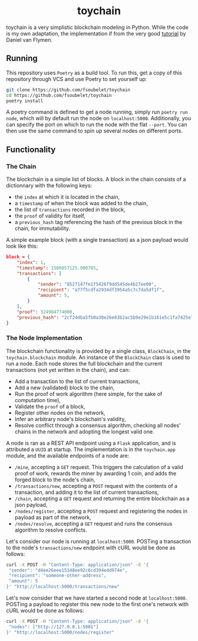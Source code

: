 <h1 align="center">
  <b>toychain</b>
</h1>

toychain is a very simplistic blockchain modeling in Python.
While the code is my own adaptation, the implementation if from the very good [tutorial][tutorial_link] by Daniel van Flymen.

## Running

This repository uses `Poetry` as a build tool.
To run this, get a copy of this repository through VCS and use Poetry to set yourself up:
```bash
git clone https://github.com/fsoubelet/toychain
cd https://github.com/fsoubelet/toychain
poetry install
```

A poetry command is defined to get a node running, simply run `poetry run node`, which will by default run the node on `localhost:5000`.
Additionally, you can specify the port on which to run the node with the flat `--port`.
You can then use the same command to spin up several nodes on different ports.

## Functionality

### The Chain

The blockchain is a simple list of blocks.
A block in the chain consists of a dictionnary with the following keys:
- the `index` at which it is located in the chain,
- a `timestamp` of when the block was added to the chain,
- the list of `transactions` recorded in the block,
- the `proof` of validity for itself,
- a `previous_hash` tag referencing the hash of the previous block in the chain, for immutability.

A simple example block (with a single transaction) as a json payload would look like this:
```json
block = {
    "index": 1,
    "timestamp": 1506057125.900785,
    "transactions": [
        {
            "sender": "8527147fe1f5426f9dd545de4b27ee00",
            "recipient": "a77f5cdfa2934df3954a5c7c7da5df1f",
            "amount": 5,
        }
    ],
    "proof": 324984774000,
    "previous_hash": "2cf24dba5fb0a30e26e83b2ac5b9e29e1b161e5c1fa7425e73043362938b9824"
}
```

### The Node Implementation

The blockchain functionality is provided by a single class, `BlockChain`, in the `toychain.blockchain` module.
An instance of the `BlockChain` class is used to run a node.
Each node stores the full blockchain and the current transactions (not yet written in the chain), and can:
- Add a transaction to the list of current transactions,
- Add a new (validated) block to the chain,
- Run the proof of work algorithm (here simple, for the sake of computation time),
- Validate the `proof` of a block,
- Register other nodes on the network,
- Infer an arbitrary node's blockchain's validity,
- Resolve conflict through a consensus algorithm, checking all nodes' chains in the network and adopting the longest valid one.

A node is ran as a REST API endpoint using a `Flask` application, and is attributed a `UUID` at startup.
The implementation is in the `toychain.app` module, and the available endpoints of a node are:
- `/mine`, accepting a `GET` request. This triggers the calculation of a valid proof of work, rewards the miner by awarding 1 coin, and adds the forged block to the node's chain,
- `/transactions/new`, accepting a `POST` request with the contents of a transaction, and adding it to the list of current transactions,
- `/chain`, accepting a `GET` request and returning the entire blockchain as a json payload,
- `/nodes/register`, accepting a `POST` request and registering the nodes in payload as part of the network,
- `/nodes/resolve`, accepting a `GET` request and runs the consensus algorithm to resolve conflicts.

Let's consider our node is running at `localhost:5000`.
POSTing a transaction to the node's `transactions/new` endpoint with cURL would be done as follows:
```bash
curl -X POST -H "Content-Type: application/json" -d '{
 "sender": "d4ee26eee15148ee92c6cd394edd974e",
 "recipient": "someone-other-address",
 "amount": 5
}' "http://localhost:5000/transactions/new"
```

Let's now consider that we have started a second node at `localhost:5000`.
POSTing a payload to register this new node to the first one's network with cURL would be done as follows:
```bash
curl -X POST -H "Content-Type: application/json" -d '{
 "nodes": ["http://127.0.0.1:5001"]
}' "http://localhost:5000/nodes/register"
```

[tutorial_link]: https://hackernoon.com/learn-blockchains-by-building-one-117428612f46